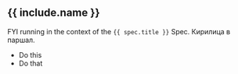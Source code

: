 
## {{ include.name }}
FYI running in the context of the `{{ spec.title }}` Spec.
Кирилица в паршал.

- Do this 
- Do that

